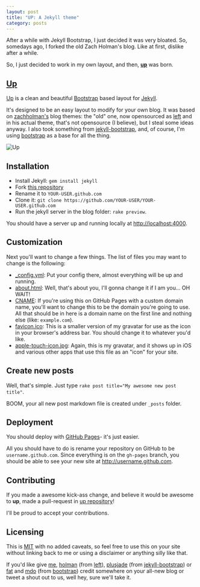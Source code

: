 ```yaml
---
layout: post
title: "UP: A Jekyll theme"
category: posts
---
```


After a while with Jekyll Bootstrap, I just decided it was very bloated. So,
somedays ago, I forked the old Zach Holman's blog. Like at first, dislike after
a while.

So, I just decided to work in my own layout, and then, [**up**][up] was born.

## [Up][up]

[Up][up] is a clean and beautiful [Bootstrap](http://getbootstrap.com) based layout
for [Jekyll](https://github.com/mojombo/jekyll).

It's designed to be an easy layout to modify for your own blog. It was
based on [zachholman's](http://zachholman.com/) blog themes: the "old" one, now
opensourced as [left](http://github.com/holman/left) and in his actual
theme, that's not opensource (I believe), but I steal some ideas anyway. I also
took something from [jekyll-bootstrap](https://github.com/plusjade/jekyll-bootstrap),
and, of course, I'm using [bootstrap](https://github.com/twitter/bootstrap) as
a base for all the thing.

![Up](http://i.imgur.com/4bKG5.png)

## Installation

- Install Jekyll: `gem install jekyll`
- Fork [this repository][up]
- Rename it to `YOUR-USER.github.com`
- Clone it: `git clone https://github.com/YOUR-USER/YOUR-USER.github.com`
- Run the jekyll server in the blog folder: `rake preview`.

You should have a server up and running locally at <http://localhost:4000>.

## Customization

Next you'll want to change a few things. The list of files you may want to
change is the following:

- [_config.yml](https://github.com/caarlos0/up/blob/gh-pages/_config.yml): Put
your config there, almost everything will be up and running.
- [about.html](https://github.com/caarlos0/up/blob/gh-pages/about.html): Well, that's
about you, I'll gonna change it if I am you... OH WAIT!
- [CNAME](https://github.com/caarlos0/up/blob/gh-pages/CNAME): If you're using
this on GitHub Pages with a custom domain name, you'll want to change this
to be the domain you're going to use. All that should be in here is a
domain name on the first line and nothing else (like: `example.com`).
- [favicon.ico](https://github.com/caarlos0/up/blob/gh-pages/favicon.ico): This
is a smaller version of my gravatar for use as the icon in your browser's
address bar. You should change it to whatever you'd like.
- [apple-touch-icon.jpg](https://github.com/caarlos0/up/blob/gh-pages/apple-touch-icon.jpg):
Again, this is my gravatar, and it shows up in iOS and various other apps
that use this file as an "icon" for your site.

## Create new posts

Well, that's simple. Just type `rake post title="My awesome new post title"`.

BOOM, your all new post markdown file is created under `_posts` folder.

## Deployment

You should deploy with [GitHub Pages](http://pages.github.com)- it's just
easier.

All you should have to do is rename your repository on GitHub to be
`username.github.com`. Since everything is on the `gh-pages` branch, you
should be able to see your new site at <http://username.github.com>.

## Contributing

If you made a awesome kick-ass change, and believe it would be awesome to **up**,
made a pull-request in [up repository][up]!

I'll be proud to accept your contributions.

## Licensing

This is [MIT](https://github.com/caarlos0/up/blob/master/LICENSE) with no
added caveats, so feel free to use this on your site without linking back to
me or using a disclaimer or anything silly like that.

If you'd like give [me](http://github.com/caarlos0),
[holman](http://github.com/holman)
(from [left](http://github.com/holman/left)),
[plusjade](https://github.com/plusjade)
(from [jekyll-bootstrap](https://github.com/plusjade/jekyll-bootstrap)) or
[fat](https://github.com/fat) and [mdo](https://github.com/mdo) (from
[bootstrap](https://github.com/twitter/bootstrap)) credit somewhere on your
all-new blog or tweet a shout out to us, well hey, sure we'll take it.

[up]: https://github.com/caarlos0/up


